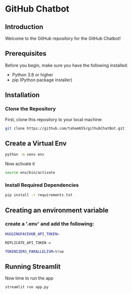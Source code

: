# GitHub Chatbot

## Introduction

Welcome to the GitHub repository for the GitHub Chatbot! 

## Prerequisites

Before you begin, make sure you have the following installed:
- Python 3.8 or higher
- pip (Python package installer)

## Installation

### Clone the Repository

First, clone this repository to your local machine:

```bash
git clone https://github.com/taham655/githubChatBot.git
```
## Create a Virtual Env

```bash
python -m venv env
```
Now activate it

```bash
source env/bin/activate
```
### Install Required Dependencies

```bash
pip install -r requirements.txt
```
## Creating an environment variable
### create a '.env' and add the following:
```bash
HUGGINGFACEHUB_API_TOKEN=

REPLICATE_API_TOKEN =

TOKENIZERS_PARALLELISM=true
```



## Running Streamlit 
Now time to run the app
```bash
streamlit run app.py
```



